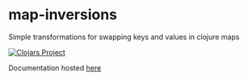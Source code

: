 # map-inversions

Simple transformations for swapping keys and values in clojure maps

[![Clojars Project](https://img.shields.io/clojars/v/beoliver/map-inversions.svg)](https://clojars.org/beoliver/map-inversions)

Documentation hosted [here](https://beoliver.github.io/map-inversions/map-inversions.core.html)